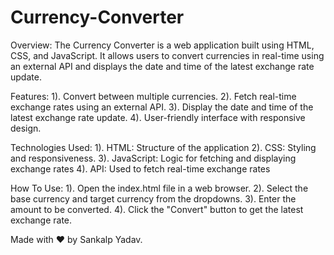 # Currency-Converter

Overview:
 The Currency Converter is a web application built using HTML, CSS, and JavaScript. It allows users to convert currencies in real-time using an external API and displays the date and time of the latest exchange 
 rate update.

Features:
 1). Convert between multiple currencies.
 2). Fetch real-time exchange rates using an external API.
 3). Display the date and time of the latest exchange rate update.
 4). User-friendly interface with responsive design.

Technologies Used:
 1). HTML: Structure of the application
 2). CSS: Styling and responsiveness.
 3). JavaScript: Logic for fetching and displaying exchange rates
 4). API: Used to fetch real-time exchange rates

How To Use:
 1). Open the index.html file in a web browser.
 2). Select the base currency and target currency from the dropdowns.
 3). Enter the amount to be converted.
 4). Click the "Convert" button to get the latest exchange rate.

Made with ❤️ by Sankalp Yadav.


